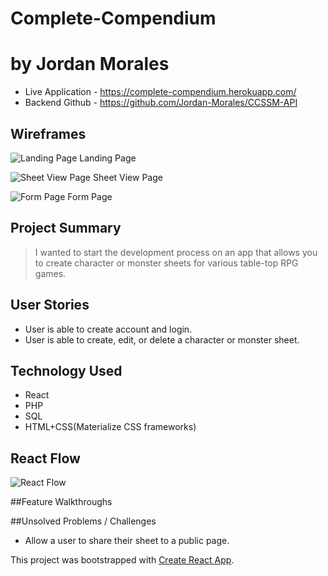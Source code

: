 # Complete-Compendium
# by Jordan Morales

- Live Application - https://complete-compendium.herokuapp.com/
- Backend Github - https://github.com/Jordan-Morales/CCSSM-API

## Wireframes

![Landing Page](https://res.cloudinary.com/htc0pkenr/image/upload/c_scale,w_450/v1578445797/kcw5rjnz29awou0chama.png)
Landing Page

![Sheet View Page](https://res.cloudinary.com/htc0pkenr/image/upload/c_scale,w_450/v1578445796/vdvk6qe9aw82yrghsvvx.png)
Sheet View Page

![Form Page](https://res.cloudinary.com/htc0pkenr/image/upload/c_scale,w_450/v1578445797/xv3smfubtpqi6djiktgt.png)
Form Page

## Project Summary
> I wanted to start the development process on an app that allows you to create character or monster sheets for various table-top RPG games.


## User Stories
- User is able to create account and login.
- User is able to create, edit, or delete a character or monster sheet.

## Technology Used
- React
- PHP
- SQL
- HTML+CSS(Materialize CSS frameworks)

## React Flow

![React Flow](https://res.cloudinary.com/htc0pkenr/image/upload/v1578445796/ljoghiqvc7oucqp2rkix.jpg)

##Feature Walkthroughs

>

##Unsolved Problems / Challenges
- Allow a user to share their sheet to a public page.


This project was bootstrapped with [Create React App](https://github.com/facebook/create-react-app).
